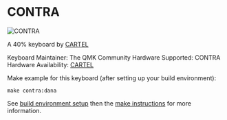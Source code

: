 CONTRA
===

![CONTRA](https://cartel.ltd/wp-content/uploads/2018/01/img_3209.jpg)

A 40% keyboard by [CARTEL](https://cartel.ltd/)

Keyboard Maintainer: The QMK Community
Hardware Supported: CONTRA
Hardware Availability: [CARTEL](https://cartel.ltd/projects/contra/)

Make example for this keyboard (after setting up your build environment):

    make contra:dana

See [build environment setup](https://docs.qmk.fm/build_environment_setup.html) then the [make instructions](https://docs.qmk.fm/make_instructions.html) for more information.
